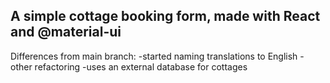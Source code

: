 ## A simple cottage booking form, made with React and @material-ui

Differences from main branch:
-started naming translations to English
-other refactoring
-uses an external database for cottages
